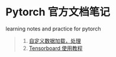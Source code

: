 # Pytorch 官方文档笔记
learning notes and practice for pytorch
> 1. [自定义数据加载，处理](https://github.com/7stitch7/Pytorch-practice/blob/master/face%20poses.ipynb)
> 2. [Tensorboard 使用教程]()
